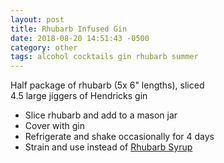 ```yaml
---
layout: post
title: Rhubarb Infused Gin
date: 2018-08-20 14:51:43 -0500
category: other
tags: alcohol cocktails gin rhubarb summer
---
```

Half package of rhubarb (5x 6" lengths), sliced  
4.5 large jiggers of Hendricks gin  
<ul>
 	<li>Slice rhubarb and add to a mason jar</li>
 	<li>Cover with gin</li>
 	<li>Refrigerate and shake occasionally for 4 days</li>
 	<li>Strain and use instead of <a href="http://tfsh.us/memory/2016/08/14/rhubarb-syrup/">Rhubarb Syrup</a></li>
</ul>
